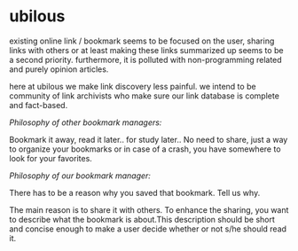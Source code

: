 ubilous
=======

existing online  link / bookmark seems to be focused on the user, sharing links with others or at least making these links summarized up seems to be a second priority. furthermore, it is polluted with non-programming related and purely opinion articles.

here at ubilous we make link discovery less painful. we intend to be community of link  archivists who make sure our link database is complete and fact-based. 

*Philosophy of other bookmark managers:*

Bookmark it away, read it later.. for study later.. No need to share, just a way to organize your bookmarks or in case of a crash, you have somewhere to look for your favorites.

*Philosophy of our bookmark manager:*

There has to be a reason why you saved that bookmark. Tell us why. 

The main reason is to share it with others. To enhance the sharing, you want to describe what the bookmark is about.This description should be short and concise enough to make a user decide whether or not s/he should read it.


